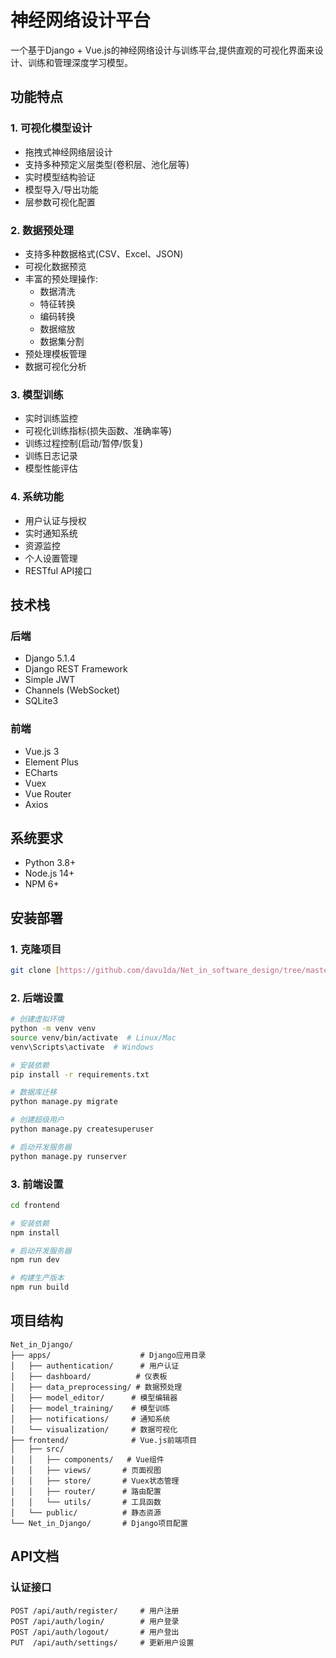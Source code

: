 # 神经网络设计平台

一个基于Django + Vue.js的神经网络设计与训练平台,提供直观的可视化界面来设计、训练和管理深度学习模型。

## 功能特点

### 1. 可视化模型设计
- 拖拽式神经网络层设计
- 支持多种预定义层类型(卷积层、池化层等)
- 实时模型结构验证
- 模型导入/导出功能
- 层参数可视化配置

### 2. 数据预处理
- 支持多种数据格式(CSV、Excel、JSON)
- 可视化数据预览
- 丰富的预处理操作:
  - 数据清洗
  - 特征转换
  - 编码转换
  - 数据缩放
  - 数据集分割
- 预处理模板管理
- 数据可视化分析

### 3. 模型训练
- 实时训练监控
- 可视化训练指标(损失函数、准确率等)
- 训练过程控制(启动/暂停/恢复)
- 训练日志记录
- 模型性能评估

### 4. 系统功能
- 用户认证与授权
- 实时通知系统
- 资源监控
- 个人设置管理
- RESTful API接口

## 技术栈

### 后端
- Django 5.1.4
- Django REST Framework
- Simple JWT
- Channels (WebSocket)
- SQLite3

### 前端
- Vue.js 3
- Element Plus
- ECharts
- Vuex
- Vue Router
- Axios

## 系统要求

- Python 3.8+
- Node.js 14+
- NPM 6+

## 安装部署

### 1. 克隆项目
```bash
git clone [https://github.com/davu1da/Net_in_software_design/tree/master]
```

### 2. 后端设置
```bash
# 创建虚拟环境
python -m venv venv
source venv/bin/activate  # Linux/Mac
venv\Scripts\activate  # Windows

# 安装依赖
pip install -r requirements.txt

# 数据库迁移
python manage.py migrate

# 创建超级用户
python manage.py createsuperuser

# 启动开发服务器
python manage.py runserver
```

### 3. 前端设置
```bash
cd frontend

# 安装依赖
npm install

# 启动开发服务器
npm run dev

# 构建生产版本
npm run build
```

## 项目结构
```
Net_in_Django/
├── apps/                    # Django应用目录
│   ├── authentication/      # 用户认证
│   ├── dashboard/          # 仪表板
│   ├── data_preprocessing/ # 数据预处理
│   ├── model_editor/      # 模型编辑器
│   ├── model_training/    # 模型训练
│   ├── notifications/     # 通知系统
│   └── visualization/     # 数据可视化
├── frontend/              # Vue.js前端项目
│   ├── src/
│   │   ├── components/   # Vue组件
│   │   ├── views/       # 页面视图
│   │   ├── store/       # Vuex状态管理
│   │   ├── router/      # 路由配置
│   │   └── utils/       # 工具函数
│   └── public/          # 静态资源
└── Net_in_Django/       # Django项目配置
```

## API文档

### 认证接口
```
POST /api/auth/register/     # 用户注册
POST /api/auth/login/        # 用户登录
POST /api/auth/logout/       # 用户登出
PUT  /api/auth/settings/     # 更新用户设置
```

